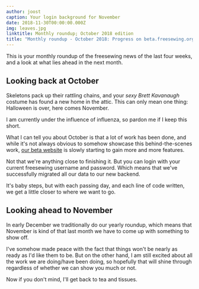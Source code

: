 ```yaml
---
author: joost
caption: Your login background for November
date: 2018-11-30T00:00:00.000Z
img: leaves.jpg
linktitle: Monthly roundup; October 2018 edition
title: "Monthly roundup - October 2018: Progress on beta.freesewing.org"
---
```


This is your monthly roundup of the freesewing news of the last four weeks, and a look at what lies ahead in the next month.

## Looking back at October

Skeletons pack up their rattling chains, and your *sexy Brett Kavanaugh* costume has found a new home in the attic. This can only mean one thing: Halloween is over, here comes November.

I am currently under the influence of influenza, so pardon me if I keep this short.

What I can tell you about October is that a lot of work has been done, and while it's not always obvious to somehow showcase this behind-the-scenes work, [our beta website](https://beta.freesewing.org/) is slowly starting to gain more and more features.

Not that we're anything close to finishing it. But you can login with your current freesewing username and password. Which means that we've successfully migrated all our data to our new backend.

It's baby steps, but with each passing day, and each line of code written, we get a little closer to where we want to go.

## Looking ahead to November

In early December we traditionally do our yearly roundup, which means that November is kind of that last month we have to come up with something to show off.

I've somehow made peace with the fact that things won't be nearly as ready as I'd like them to be. But on the other hand, I am still excited about all the work we are doing/have been doing, so hopefully that will shine through regardless of whether we can show you much or not.

Now if you don't mind, I'll get back to tea and tissues.